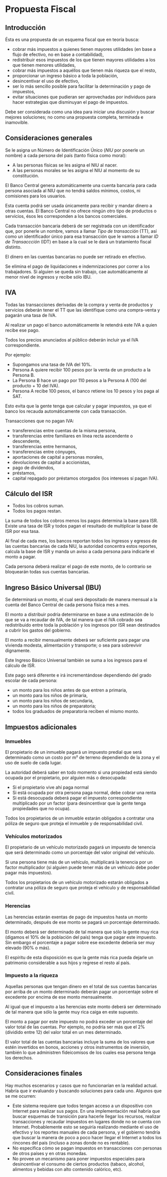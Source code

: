 # Propuesta Fiscal

## Introducción

Ésta es una propuesta de un esquema fiscal que en teoría busca:
* cobrar más impuestos a quienes tienen mayores utilidades (en base a flujo de efectivo, no en base a contabilidad),
* redistribuir esos impuestos de los que tienen mayores utilidades a los que tienen menores utilidades,
* cobrar más impuestos a aquéllos que tienen más riqueza que el resto,
* proporcionar un ingreso básico a toda la población,
* desincentivar el uso de efectivo,
* ser lo más sencillo posible para facilitar la determinación y pago de impuestos,
* evitar situaciones que pudieran ser aprovechadas por individuos para hacer estrategias que disminuyan el pago de impuestos.

Debe ser considerada como una idea para iniciar una discusión y buscar mejores soluciones; no como una propuesta completa, terminada e inamovible.


## Consideraciones generales

Se le asigna un Número de Identificación Único (*NIU* por ponerle un nombre) a cada persona del país (tanto física como moral):
* A las personas físicas se les asigna el NIU al nacer.
* A las personas morales se les asigna el NIU al momento de su constitución.

El Banco Central genera automáticamente una cuenta bancaria para cada persona asociada al NIU que no tendrá saldos mínimos, costos, ni comisiones para los usuarios.

Esta cuenta podrá ser usada únicamente para recibir y mandar dinero a otras cuentas. El Banco Central no ofrece ningún otro tipo de productos o servicios, ésos les corresponden a los bancos comerciales.

Cada transacción bancaria deberá de ser registrada con un identificador que, por ponerle un nombre, vamos a llamar *Tipo de transacción* (TT), así como un identificador único para esa transacción que le vamos a llamar *ID de Transaccción* (IDT) en base a la cual se le dará un tratamiento fiscal distinto.

El dinero en las cuentas bancarias no puede ser retirado en efectivo.

Se elimina el pago de liquidaciones e indemnizaciones por correr a los trabajadores. Si alguien se queda sin trabajo, cae automáticamente al menor nivel de ingresos y recibe sólo IBU.


## IVA

Todas las transacciones derivadas de la compra y venta de productos y servicios deberán tener el TT que las identifique como una compra-venta y pagarán una tasa de IVA.

Al realizar un pago el banco automáticamente le retendrá este IVA a quien recibe ese pago.

Todos los precios anunciados al público deberán incluir ya el IVA correspondiente.

Por ejemplo:
* Supongamos una tasa de IVA del 10%.
* Persona A quiere recibir 100 pesos por la venta de un producto a la Persona B.
* La Persona B hace un pago por 110 pesos a la Persona A (100 del producto + 10 del IVA).
* Persona A recibe 100 pesos, el banco retiene los 10 pesos y los paga al SAT.

Esto evita que la gente tenga que calcular y pagar impuestos, ya que el banco los recauda automáticamente con cada transacción.

Transacciones que no pagan IVA:
* transferencias entre cuentas de la misma persona,
* transferencias entre familiares en línea recta ascendente o descendente,
* transferencias entre hermanos,
* transferencias entre cónyuges,
* aportaciones de capital a personas morales,
* devoluciones de capital a accionistas,
* pago de dividendos,
* préstamos,
* capital repagado por préstamos otorgados (los intereses sí pagan IVA).


## Cálculo del ISR
* Todos los cobros suman.
* Todos los pagos restan.

La suma de todos los cobros menos los pagos determina la base para ISR.
Existe una tasa de ISR y todos pagan el resultado de multiplicar la base de ISR por esa tasa.

Al final de cada mes, los bancos reportan todos los ingresos y egresos de las cuentas bancarias de cada NIU, la autoridad concentra estos reportes, calcula la base de ISR y manda un aviso a cada persona para indicarle el monto a pagar.

Cada persona deberá realizar el pago de este monto, de lo contrario se bloquearán todas sus cuentas bancarias.


## Ingreso Básico Universal (IBU)
Se determinará un monto, el cual será depositado de manera mensual a la cuenta del Banco Central de cada persona física mes a mes.

El monto a distribuir podría determinarse en base a una estimación de lo que se va a recaudar de IVA, de tal manera que el IVA cobrado sea redistribuido entre toda la población y los ingresos por ISR sean destinados a cubrir los gastos del gobierno.

El monto a recibir mensualmente deberá ser suficiente para pagar una vivienda modesta, alimentación y transporte; o sea para sobrevivir dignamente.

Este Ingreso Básico Universal también se suma a los ingresos para el cálculo de ISR.

Este pago será diferente e irá incrementándose dependiendo del grado escolar de cada persona:
* un monto para los niños antes de que entren a primaria,
* un monto para los niños de primaria,
* un monto para los niños de secundaria,
* un monto para los niños de preparatoria;
* todos los graduados de preparatoria reciben el mismo monto.


## Impuestos adicionales

### Inmuebles
El propietario de un inmueble pagará un impuesto predial que será determinado como un costo por m² de terreno dependiendo de la zona y el uso de suelo de cada lugar.

La autoridad deberá saber en todo momento si una propiedad está siendo ocupada por el propietario, por alguien más o desocupada:
* Si el propietario vive ahí paga normal
* Si está ocupada por otra persona paga normal, debe cobrar una renta
* Si está desocupada deberá pagar el impuesto correspondiente multiplicado por un factor (para desincentivar que la gente tenga propiedades que no ocupa).

Todos los propietarios de un inmueble estarán obligados a contratar una póliza de seguro que proteja el inmueble y de responsabilidad civil.

### Vehículos motorizados
El propietario de un vehículo motorizado pagará un impuesto de tenencia que será determinado como un porcentaje del valor original del vehículo.

Si una persona tiene más de un vehículo, multiplicará la tenencia por un factor multiplicador (si alguien puede tener más de un vehículo debe poder pagar más impuestos).

Todos los propietarios de un vehículo motorizado estarán obligados a contratar una póliza de seguro que proteja el vehículo y de responsabilidad civil.

### Herencias
Las herencias estarán exentas de pago de impuestos hasta un monto determinado, después de ese monto se pagará un porcentaje determinado.

El monto deberá ser determinado de tal manera que sólo la gente muy rica (digamos el 10% de la población del país) tenga que pagar este impuesto. Sin embargo el porcentaje a pagar sobre ese excedente debería ser muy elevado (90% o más).

El espíritu de esta disposición es que la gente más rica pueda dejarle un patrimonio considerable a sus hijos y regrese el resto al país.

### Impuesto a la riqueza
Aquellas personas que tengan dinero en el total de sus cuentas bancarias por arriba de un monto determinado deberán pagar un porcentaje sobre el excedente por encima de ese monto mensualmente.

Al igual que el impuesto a las herencias este monto deberá ser determinado de tal manera que sólo la gente muy rica caiga en este supuesto.

El monto a pagar por este impuesto no podrá exceder un porcentaje del valor total de las cuentas. Por ejemplo, no podría ser más que el 2% (dividido entre 12) del valor total en un mes determinado.

El valor total de las cuentas bancarias incluye la suma de los valores que estén invertidos en bonos, acciones y otros instrumentos de inversión, también lo que administren fideicomisos de los cuales esa persona tenga los derechos.

## Consideraciones finales
Hay muchos escenarios y casos que no funcionarían en la realidad actual. Habría que ir evaluando y buscando soluciones para cada uno. Algunos que se me ocurren:
* Este sistema requiere que todos tengan acceso a un dispositivo con Internet para realizar sus pagos. En una implementación real habría que buscar esquemas de transición para hacerle llegar los recursos, realizar transacciones y recaudar impuestos en lugares donde no se cuenta con Internet.
Probablemente esto se seguiría realizando mediante el uso de efectivo y los reportes manuales de cada persona, y el gobierno tendría que buscar la manera de poco a poco hacer llegar el Internet a todos los rincones del país (incluso a zonas donde no es rentable).
* No especifica cómo se pagan impuestos en transacciones con personas de otros países y en otras monedas.
* No provee un mecanismo para poner impuestos especiales para desincentivar el consumo de ciertos productos (tabaco, alcohol, alimentos y bebidas con alto contenido calórico, etc).
